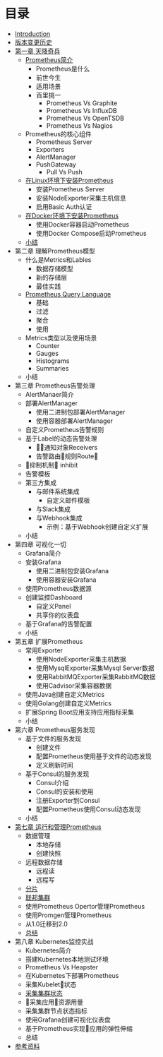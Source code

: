 # 目录

* [Introduction](README.md)
* [版本变更历史](CHANGELOGS.md)
* [第一章 天降奇兵](./chapter0/README.md)
    * [Prometheus简介](./sources/what-is-prometheus.md)
        * Prometheus是什么
        * 前世今生
        * 适用场景
        * 百里挑一
            * Prometheus Vs Graphite
            * Prometheus Vs InfluxDB
            * Prometheus Vs OpenTSDB
            * Prometheus Vs Nagios
    * Prometheus的核心组件
        * Prometheus Server
        * Exporters
        * AlertManager
        * PushGateway
            * Pull Vs Push
    * [在Linux环境下安装Prometheus](./sources/install_prometheus_in_with_binary.md)
        * 安装Prometheus Server
        * 安装NodeExporter采集主机信息
        * 启用Basic Auth认证
    * [在Docker环境下安装Prometheus](./sources/install_prometheus_in_docker.md)
        * 使用Docker容器启动Prometheus
        * 使用Docker Compose启动Prometheus
    * [小结](./chapter0/SUMMARY.md)
* 第二章 理解Prometheus模型
    * 什么是Metrics和Lables
        * 数据存储模型
        * 新的存储层
        * 最佳实践
    * [Prometheus Query Language](./sources/prometheus-query-language.md)
        * 基础
        * 过滤
        * 聚合
        * 使用
    * Metrics类型以及使用场景
        * Counter
        * Gauges
        * Histograms
        * Summaries
    * 小结
* 第三章 Prometheus告警处理
    * AlertManaer简介
    * 部署AlertManager
        * 使用二进制包部署AlertManager
        * 使用容器部署AlertManager
    * 自定义Prometheus告警规则
    * 基于Label的动态告警处理
        * 通知对象Receivers
        * 告警路由规则Route
    * 抑制机制 inhibit
    * 告警模板
    * 第三方集成
        * 与邮件系统集成
            * 自定义邮件模板
        * 与Slack集成
        * 与Webhook集成
            * 示例：基于Webhook创建自定义扩展
    * 小结
* 第四章 可视化一切
    * Grafana简介
    * 安装Grafana
        * 使用二进制包安装Grafana
        * 使用容器安装Grafana
    * 使用Prometheus数据源
    * 创建监控Dashboard
        * 自定义Panel
        * 共享你的仪表盘
    * 基于Grafana的告警配置
    * 小结
* 第五章 扩展Prometheus
    * 常用Exporter
        * 使用NodeExporter采集主机数据
        * 使用MysqlExporter采集Mysql Server数据
        * 使用RabbitMQExporter采集RabbitMQ数据
        * 使用Cadvisor采集容器数据
    * 使用Java创建自定义Metrics
    * 使用Golang创建自定义Metrics
    * 扩展Spring Boot应用支持应用指标采集
    * 小结
* 第六章 Prometheus服务发现
    * 基于文件的服务发现
        * 创建文件
        * 配置Prometheus使用基于文件的动态发现
        * 定义刷新时间
    * 基于Consul的服务发现
        * Consul介绍
        * Consul的安装和使用
        * 注册Exporter到Consul
        * 配置Prometheus使用Consul动态发现
    * 小结
* [第七章 运行和管理Prometheus](./chapter7/READMD.md)
    * 数据管理
        * 本地存储
        * 创建快照
    * 远程数据存储
        * 远程读
        * 远程写
    * [分片](./sources/scale-promethues-with-functional-sharding.md)
    * [联邦集群](./sources/scale-prometheus-with-federation.md)
    * 使用Prometheus Opertor管理Prometheus
    * 使用Promgen管理Prometheus
    * 从1.0迁移到2.0
    * [总结](./chapter4/SUMMARY.md)
* 第八章 Kubernetes监控实战
    * Kubernetes简介
    * 搭建Kubernetes本地测试环境
    * Prometheus Vs Heapster
    * 在Kubernetes下部署Prometheus
    * 采集Kubelet状态
    * [采集集群状态](./sources/expose-cluster-level-metrics-with-kube-state-metrics.md)
    * 采集应用资源用量
    * 采集集群节点状态指标
    * 使用Grafana创建可视化仪表盘
    * 基于Prometheus实现应用的弹性伸缩
    * 总结
* [参考资料](./REFERENCES.md)
